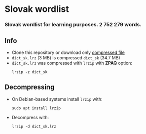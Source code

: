 # Slovak wordlist

### Slovak wordlist for learning purposes. 2 752 279 words.

## Info
* Clone this repository or download only [compressed file](https://github.com/jtomori/dict_sk/raw/master/dict_sk.lrz)
* `dict_sk.lrz` (3 MB) is compressed `dict_sk` (34.7 MB)
* `dict_sk.lrz` was compressed with `lrzip` with **ZPAQ** option:
    ```
    lrzip -z dict_sk
    ```

## Decompressing
* On Debian-based systems install `lrzip` with:
    ```
    sudo apt install lrzip
    ```
* Decompress with:
    ```
    lrzip -d dict_sk.lrz
    ```